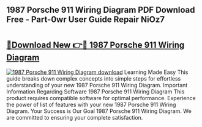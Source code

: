 ## 1987 Porsche 911 Wiring Diagram PDF Download Free - Part-0wr User Guide Repair NiOz7

# <h2><a href="http://dfl7ki.blite.top/?on=1987+Porsche+911+Wiring+Diagram">🔗Download New 👉🔴 1987 Porsche 911 Wiring Diagram</a></h2>

[![1987 Porsche 911 Wiring Diagram download](https://i.imgur.com/lujVjoI.png)](http://dfl7ki.blite.top/?on=1987+Porsche+911+Wiring+Diagram)
Learning Made Easy This guide breaks down complex concepts into simple steps for effortless understanding of your new 1987 Porsche 911 Wiring Diagram. Important Information Regarding Software 1987 Porsche 911 Wiring Diagram This product requires compatible software for optimal performance. Experience the power of list of features with your new 1987 Porsche 911 Wiring Diagram. Your Success is Our Goal 1987 Porsche 911 Wiring Diagram. We are committed to ensuring your complete satisfaction.
